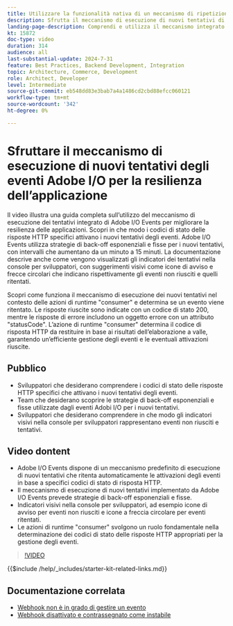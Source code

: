 ```yaml
---
title: Utilizzare la funzionalità nativa di un meccanismo di ripetizione
description: Sfrutta il meccanismo di esecuzione di nuovi tentativi di Adobe I/O Events per applicazioni resilienti, incluse condizioni di esecuzione di nuovi tentativi e indicatori visivi.
landing-page-description: Comprendi e utilizza il meccanismo integrato di esecuzione di nuovi tentativi di Adobe I/O Events per migliorare la resilienza delle applicazioni e gestire in modo efficace le attivazioni degli eventi.
kt: 15872
doc-type: video
duration: 314
audience: all
last-substantial-update: 2024-7-31
feature: Best Practices, Backend Development, Integration
topic: Architecture, Commerce, Development
role: Architect, Developer
level: Intermediate
source-git-commit: eb548dd83e3bab7a4a1486cd2cbd88efcc060121
workflow-type: tm+mt
source-wordcount: '342'
ht-degree: 0%

---
```


# Sfruttare il meccanismo di esecuzione di nuovi tentativi degli eventi Adobe I/O per la resilienza dell’applicazione

Il video illustra una guida completa sull’utilizzo del meccanismo di esecuzione dei tentativi integrato di Adobe I/O Events per migliorare la resilienza delle applicazioni. Scopri in che modo i codici di stato delle risposte HTTP specifici attivano i nuovi tentativi degli eventi. Adobe I/O Events utilizza strategie di back-off esponenziali e fisse per i nuovi tentativi, con intervalli che aumentano da un minuto a 15 minuti. La documentazione descrive anche come vengono visualizzati gli indicatori dei tentativi nella console per sviluppatori, con suggerimenti visivi come icone di avviso e frecce circolari che indicano rispettivamente gli eventi non riusciti e quelli ritentati.

Scopri come funziona il meccanismo di esecuzione dei nuovi tentativi nel contesto delle azioni di runtime &quot;consumer&quot; e determina se un evento viene ritentato. Le risposte riuscite sono indicate con un codice di stato 200, mentre le risposte di errore includono un oggetto errore con un attributo &quot;statusCode&quot;. L’azione di runtime &quot;consumer&quot; determina il codice di risposta HTTP da restituire in base ai risultati dell’elaborazione a valle, garantendo un’efficiente gestione degli eventi e le eventuali attivazioni riuscite.

## Pubblico

* Sviluppatori che desiderano comprendere i codici di stato delle risposte HTTP specifici che attivano i nuovi tentativi degli eventi.
* Team che desiderano scoprire le strategie di back-off esponenziali e fisse utilizzate dagli eventi Adobi I/O per i nuovi tentativi.
* Sviluppatori che desiderano comprendere in che modo gli indicatori visivi nella console per sviluppatori rappresentano eventi non riusciti e tentativi.

## Video dontent

* Adobe I/O Events dispone di un meccanismo predefinito di esecuzione di nuovi tentativi che ritenta automaticamente le attivazioni degli eventi in base a specifici codici di stato di risposta HTTP.
* Il meccanismo di esecuzione di nuovi tentativi implementato da Adobe I/O Events prevede strategie di back-off esponenziali e fisse.
* Indicatori visivi nella console per sviluppatori, ad esempio icone di avviso per eventi non riusciti e icone a freccia circolare per eventi ritentati.
* Le azioni di runtime &quot;consumer&quot; svolgono un ruolo fondamentale nella determinazione dei codici di stato delle risposte HTTP appropriati per la gestione degli eventi.

>[!VIDEO](https://video.tv.adobe.com/v/3431695?learn=on)

{{$include /help/_includes/starter-kit-related-links.md}}

## Documentazione correlata

* [Webhook non è in grado di gestire un evento](https://developer.adobe.com/events/docs/support/faq/#what-happens-if-my-webhook-is-unable-to-handle-a-specific-event-but-handles-all-other-events-gracefully)
* [Webhook disattivato e contrassegnato come instabile](https://developer.adobe.com/events/docs/support/faq/#what-happens-if-my-webhook-is-down-why-is-my-event-registration-marked-as-unstable)
